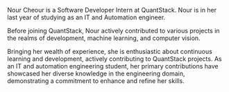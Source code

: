 Nour Cheour is a  Software Developer Intern at QuantStack. Nour is in her last year of studying as an IT and Automation engineer.

Before joining QuantStack, Nour actively contributed to various projects in the realms of development, machine learning, and computer vision.

Bringing her wealth of experience, she is enthusiastic about continuous learning and development, actively contributing to QuantStack projects. As an IT and automation engineering student, her primary contributions have showcased her diverse knowledge in the engineering domain, demonstrating a commitment to enhance and refine her skills.